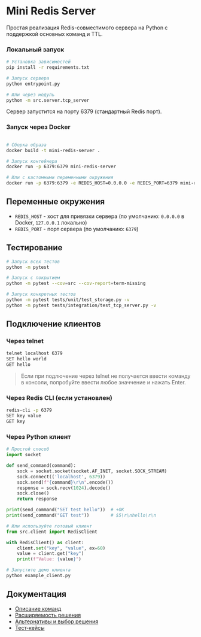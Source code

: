 # Mini Redis Server

Простая реализация Redis-совместимого сервера на Python с поддержкой основных команд и TTL.

### Локальный запуск

```bash
# Установка зависимостей
pip install -r requirements.txt

# Запуск сервера
python entrypoint.py

# Или через модуль
python -m src.server.tcp_server
```
Сервер запустится на порту 6379 (стандартный Redis порт).

### Запуск через Docker

```bash

# Сборка образа
docker build -t mini-redis-server .

# Запуск контейнера
docker run -p 6379:6379 mini-redis-server

# Или с кастомными переменными окружения
docker run -p 6379:6379 -e REDIS_HOST=0.0.0.0 -e REDIS_PORT=6379 mini-redis-server
```

## Переменные окружения

- `REDIS_HOST` - хост для привязки сервера (по умолчанию: `0.0.0.0` в Docker, `127.0.0.1` локально)
- `REDIS_PORT` - порт сервера (по умолчанию: `6379`)

## Тестирование

```bash
# Запуск всех тестов
python -m pytest

# Запуск с покрытием
python -m pytest --cov=src --cov-report=term-missing

# Запуск конкретных тестов
python -m pytest tests/unit/test_storage.py -v
python -m pytest tests/integration/test_tcp_server.py -v
```

## Подключение клиентов

### Через telnet
```bash
telnet localhost 6379
SET hello world
GET hello
```
> Если при подлючение через telnet не получается ввести команду в консоли, попробуйте ввести любое значчение и нажать Enter.
### Через Redis CLI (если установлен)
```bash
redis-cli -p 6379
SET key value
GET key
```

### Через Python клиент
```python
# Простой способ
import socket

def send_command(command):
    sock = socket.socket(socket.AF_INET, socket.SOCK_STREAM)
    sock.connect(('localhost', 6379))
    sock.send(f"{command}\r\n".encode())
    response = sock.recv(1024).decode()
    sock.close()
    return response

print(send_command("SET test hello"))  # +OK
print(send_command("GET test"))        # $5\r\nhello\r\n

# Или используйте готовый клиент
from src.client import RedisClient

with RedisClient() as client:
    client.set("key", "value", ex=60)
    value = client.get("key")
    print(f"Value: {value}")

# Запустите демо клиента
python example_client.py
```

## Документация

- [Описание команд](docs/commands.md)
- [Расширяемость решения](docs/extensibility.txt)
- [Альтернативы и выбор решения](docs/alternatives.txt)
- [Тест-кейсы](tests/test_cases.md)


